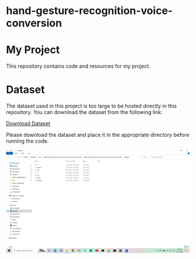 # hand-gesture-recognition-voice-conversion

# My Project

This repository contains code and resources for my project.

# Dataset

The dataset used in this project is too large to be hosted directly in this repository. You can download the dataset from the following link:

[Download Dataset](https://drive.google.com/drive/folders/1vxqAmImNshziy7Eu9rmf6Ksg_PI1glFa?usp=sharing)

Please download the dataset and place it in the appropriate directory before running the code.

![Output Image](outputs/1.png)
